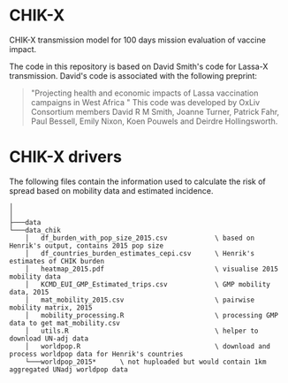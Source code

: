 # CHIK-X

CHIK-X transmission model for 100 days mission evaluation of vaccine impact.

The code in this repository is based on David Smith's code for Lassa-X transmission. David's code is associated with the following preprint: 

> "Projecting health and economic impacts of Lassa vaccination campaigns in West Africa "
This code was developed by OxLiv Consortium members David R M Smith, Joanne Turner, Patrick Fahr, Paul Bessell, Emily Nixon, Koen Pouwels and Deirdre Hollingsworth.

# CHIK-X drivers 

The following files contain the information used to calculate the risk of spread based on mobility data and estimated incidence. 

```
│
│
├───data
└───data_chik
    │   df_burden_with_pop_size_2015.csv            \ based on Henrik's output, contains 2015 pop size 
    │   df_countries_burden_estimates_cepi.csv      \ Henrik's estimates of CHIK burden 
    │   heatmap_2015.pdf                            \ visualise 2015 mobility data
    │   KCMD_EUI_GMP_Estimated_trips.csv            \ GMP mobility data, 2015
    │   mat_mobility_2015.csv                       \ pairwise mobility matrix, 2015 
    │   mobility_processing.R                       \ processing GMP data to get mat_mobility.csv 
    │   utils.R                                     \ helper to download UN-adj data 
    │   worldpop.R                                  \ download and process worldpop data for Henrik's countries
    └───worldpop_2015*      \ not huploaded but would contain 1km aggregated UNadj worldpop data 
```

